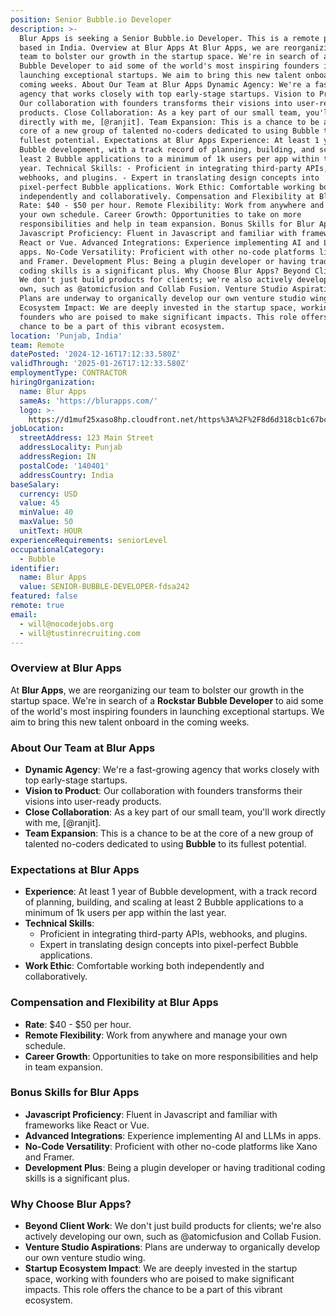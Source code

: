 ```yaml
---
position: Senior Bubble.io Developer
description: >-
  Blur Apps is seeking a Senior Bubble.io Developer. This is a remote position
  based in India. Overview at Blur Apps At Blur Apps, we are reorganizing our
  team to bolster our growth in the startup space. We're in search of a Rockstar
  Bubble Developer to aid some of the world's most inspiring founders in
  launching exceptional startups. We aim to bring this new talent onboard in the
  coming weeks. About Our Team at Blur Apps Dynamic Agency: We're a fast-growing
  agency that works closely with top early-stage startups. Vision to Product:
  Our collaboration with founders transforms their visions into user-ready
  products. Close Collaboration: As a key part of our small team, you'll work
  directly with me, [@ranjit]. Team Expansion: This is a chance to be at the
  core of a new group of talented no-coders dedicated to using Bubble to its
  fullest potential. Expectations at Blur Apps Experience: At least 1 year of
  Bubble development, with a track record of planning, building, and scaling at
  least 2 Bubble applications to a minimum of 1k users per app within the last
  year. Technical Skills: - Proficient in integrating third-party APIs,
  webhooks, and plugins. - Expert in translating design concepts into
  pixel-perfect Bubble applications. Work Ethic: Comfortable working both
  independently and collaboratively. Compensation and Flexibility at Blur Apps
  Rate: $40 - $50 per hour. Remote Flexibility: Work from anywhere and manage
  your own schedule. Career Growth: Opportunities to take on more
  responsibilities and help in team expansion. Bonus Skills for Blur Apps
  Javascript Proficiency: Fluent in Javascript and familiar with frameworks like
  React or Vue. Advanced Integrations: Experience implementing AI and LLMs in
  apps. No-Code Versatility: Proficient with other no-code platforms like Xano
  and Framer. Development Plus: Being a plugin developer or having traditional
  coding skills is a significant plus. Why Choose Blur Apps? Beyond Client Work:
  We don't just build products for clients; we're also actively developing our
  own, such as @atomicfusion and Collab Fusion. Venture Studio Aspirations:
  Plans are underway to organically develop our own venture studio wing. Startup
  Ecosystem Impact: We are deeply invested in the startup space, working with
  founders who are poised to make significant impacts. This role offers the
  chance to be a part of this vibrant ecosystem.
location: 'Punjab, India'
team: Remote
datePosted: '2024-12-16T17:12:33.580Z'
validThrough: '2025-01-26T17:12:33.580Z'
employmentType: CONTRACTOR
hiringOrganization:
  name: Blur Apps
  sameAs: 'https://blurapps.com/'
  logo: >-
    https://d1muf25xaso8hp.cloudfront.net/https%3A%2F%2F8d6d318cb1c67bc0b84ee11b83349e08.cdn.bubble.io%2Ff1707394005610x495759504272951040%2Fblur_apps_logo.jpeg?w=48&h=48&auto=compress&dpr=2&fit=max
jobLocation:
  streetAddress: 123 Main Street
  addressLocality: Punjab
  addressRegion: IN
  postalCode: '140401'
  addressCountry: India
baseSalary:
  currency: USD
  value: 45
  minValue: 40
  maxValue: 50
  unitText: HOUR
experienceRequirements: seniorLevel
occupationalCategory:
  - Bubble
identifier:
  name: Blur Apps
  value: SENIOR-BUBBLE-DEVELOPER-fdsa242
featured: false
remote: true
email:
  - will@nocodejobs.org
  - will@tustinrecruiting.com
---
```


### Overview at Blur Apps
At **Blur Apps**, we are reorganizing our team to bolster our growth in the startup space. We're in search of a **Rockstar Bubble Developer** to aid some of the world's most inspiring founders in launching exceptional startups. We aim to bring this new talent onboard in the coming weeks.

### About Our Team at Blur Apps
- **Dynamic Agency**: We're a fast-growing agency that works closely with top early-stage startups.
- **Vision to Product**: Our collaboration with founders transforms their visions into user-ready products.
- **Close Collaboration**: As a key part of our small team, you'll work directly with me, [@ranjit].
- **Team Expansion**: This is a chance to be at the core of a new group of talented no-coders dedicated to using **Bubble** to its fullest potential.

### Expectations at Blur Apps
- **Experience**: At least 1 year of Bubble development, with a track record of planning, building, and scaling at least 2 Bubble applications to a minimum of 1k users per app within the last year.
- **Technical Skills**:
  - Proficient in integrating third-party APIs, webhooks, and plugins.
  - Expert in translating design concepts into pixel-perfect Bubble applications.
- **Work Ethic**: Comfortable working both independently and collaboratively.

### Compensation and Flexibility at Blur Apps
- **Rate**: $40 - $50 per hour.
- **Remote Flexibility**: Work from anywhere and manage your own schedule.
- **Career Growth**: Opportunities to take on more responsibilities and help in team expansion.

### Bonus Skills for Blur Apps
- **Javascript Proficiency**: Fluent in Javascript and familiar with frameworks like React or Vue.
- **Advanced Integrations**: Experience implementing AI and LLMs in apps.
- **No-Code Versatility**: Proficient with other no-code platforms like Xano and Framer.
- **Development Plus**: Being a plugin developer or having traditional coding skills is a significant plus.

### Why Choose Blur Apps?
- **Beyond Client Work**: We don't just build products for clients; we're also actively developing our own, such as @atomicfusion and Collab Fusion.
- **Venture Studio Aspirations**: Plans are underway to organically develop our own venture studio wing.
- **Startup Ecosystem Impact**: We are deeply invested in the startup space, working with founders who are poised to make significant impacts. This role offers the chance to be a part of this vibrant ecosystem.


